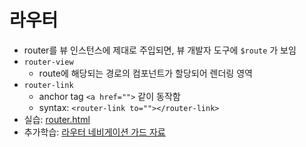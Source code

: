 # 라우터

- router를 뷰 인스턴스에 제대로 주입되면, 뷰 개발자 도구에 `$route` 가 보임
- `router-view`
  - route에 해당되는 경로의 컴포넌트가 할당되어 렌더링 영역
- `router-link`
  - anchor tag `<a href="">` 같이 동작함
  - syntax: `<router-link to=""></router-link>`
- 실습: [router.html](../playground/router.html)
- 추가학습: [라우터 네비게이션 가드 자료](https://joshua1988.github.io/web-development/vuejs/vue-router-navigation-guards/)
